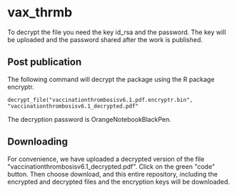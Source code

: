 # vax_thrmb

To decrypt the file you need the key id_rsa and the password. The key will be uploaded and the password shared after the work is published.


## Post publication 

The following command will decrypt the package using the R package encryptr.
```
decrypt_file("vaccinationthrombosisv6.1.pdf.encryptr.bin", "vaccinationthrombosisv6.1_decrypted.pdf"
```

The decryption password is OrangeNotebookBlackPen.

## Downloading

For convenience, we have uploaded a decrypted version of the file "vaccinationthrombosisv6.1_decrypted.pdf". Click on the green "code" button. Then choose download, and this entire repository, including the encrypted and decrypted files and the encryption keys will be downloaded. 